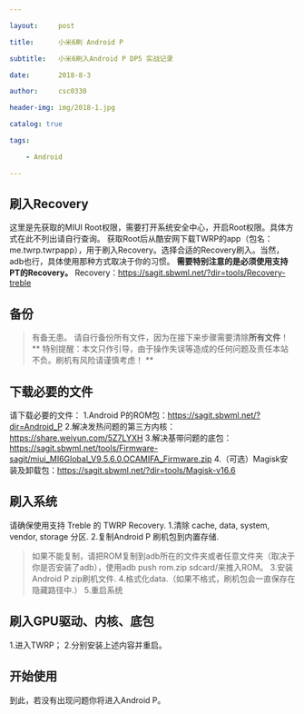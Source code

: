 ```yaml
---

layout:     post

title:      小米6刷 Android P

subtitle:   小米6刷入Android P DP5 实战记录

date:       2018-8-3

author:     csc0330

header-img: img/2018-1.jpg

catalog: true

tags:

    - Android

---
```

## 刷入Recovery ##
这里是先获取的MIUI Root权限，需要打开系统安全中心，开启Root权限。具体方式在此不列出请自行查询。
获取Root后从酷安网下载TWRP的app（包名：me.twrp.twrpapp），用于刷入Recovery。选择合适的Recovery刷入。当然，adb也行，具体使用那种方式取决于你的习惯。
**需要特别注意的是必须使用支持PT的Recovery。**
Recovery：https://sagit.sbwml.net/?dir=tools/Recovery-treble

## 备份 ##
> 有备无患。
请自行备份所有文件，因为在接下来步骤需要清除**所有文件**！
** 特别提醒：本文只作引导，由于操作失误等造成的任何问题及责任本站不负。刷机有风险请谨慎考虑！  **

## 下载必要的文件 ##
请下载必要的文件：
1.Android P的ROM包：https://sagit.sbwml.net/?dir=Android_P
2.解决发热问题的第三方内核：https://share.weiyun.com/5Z7LYXH
3.解决基带问题的底包：https://sagit.sbwml.net/tools/Firmware-sagit/miui_MI6Global_V9.5.6.0.OCAMIFA_Firmware.zip
4.（可选）Magisk安装及卸载包：https://sagit.sbwml.net/?dir=tools/Magisk-v16.6

## 刷入系统 ##
请确保使用支持 Treble 的 TWRP Recovery.
1.清除 cache, data, system, vendor, storage 分区.
2.复制Android P 刷机包到内置存储.
> 如果不能复制，请把ROM复制到adb所在的文件夹或者任意文件夹（取决于你是否安装了adb），使用adb push rom.zip sdcard/来推入ROM。
3.安装Android P zip刷机文件.
4.格式化data.（如果不格式，刷机包会一直保存在隐藏路径中.）
5.重启系统

## 刷入GPU驱动、内核、底包 ##
1.进入TWRP；
2.分别安装上述内容并重启。

## 开始使用 ##
到此，若没有出现问题你将进入Android P。
